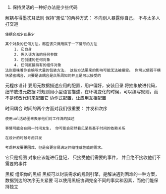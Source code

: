 1. 保持灵活的一种好办法是少些代码

解耦与得墨忒耳法则
    保持“羞怯”的两种方式： 不向别人暴露你自己， 不与太多人打交道

    使耦合减少到最少

    某个对象的任何方法，都应该只调用属于一下情形的方法
        1. 它自身
        2. 传入该方法的任何参数
        3. 它创建的任何对象
        4. 任何直接持有的组件对象
    法则意味着你会编写大量的包装方法， 这些方法带来的影响可能无法被接受。 你可以使若干模块紧密耦合，只要是该耦合是众所周知的并且是可以接受的

元程序设计
    要用元数据描述应用的配置，用户偏好，安装目录
    将抽象放进代码，细节放进元数据
    将规则用小型语言描述，在环境变化的时候，可以编写规则，而不是修改代码来配置它
    协作式配置，让应用互相配置

时间耦合
    时间的两个方面对我们很重要： 并发和次序

    使用uml活动图来表示他们对工作流的描述

    事情可能会在同一时间发生， 你可能会突然看见某些基于时间的依赖关系

    在设计的时候考虑并发

    考虑并发要更困难，但是会更容易满足伸缩性或性能的需求。

 它只是视图
    对象应该能进行登记， 只接受他们需要的事件， 并且绝不接收他们不需要的事件   

黑板
    组织你的黑板
    黑板可以封装需求的规则引擎，是解决遇到困难的一种方案，数据到达的次序无关紧要
    可以使用黑板协调完全不同的事实和因素，而他们能保持独立
    